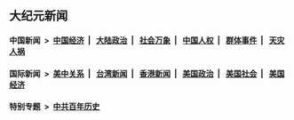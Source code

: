 ## 大纪元新闻

#### 中国新闻 &nbsp;>&nbsp; [中国经济](indexes/ncid283/README.md?02061645) &nbsp;| &nbsp; [大陆政治](indexes/ncid277/README.md?02061645) &nbsp;| &nbsp; [社会万象](indexes/ncid282/README.md?02061645) &nbsp;| &nbsp; [中国人权](indexes/ncid278/README.md?02061645) &nbsp;| &nbsp; [群体事件](indexes/ncid279/README.md?02061645) &nbsp;| &nbsp; [天灾人祸](indexes/ncid280/README.md?02061645)

#### 国际新闻 &nbsp;>&nbsp; [美中关系](indexes/nf1412576/README.md?02061645) &nbsp;| &nbsp; [台湾新闻](indexes/ncid1349361/README.md?02061645) &nbsp;| &nbsp; [香港新闻](indexes/ncid1349362/README.md?02061645) &nbsp;| &nbsp; [美国政治](indexes/ncid1078159/README.md?02061645) &nbsp;| &nbsp; [美国社会](indexes/ncid1078160/README.md?02061645) &nbsp;| &nbsp; [美国经济](indexes/ncid1078158/README.md?02061645)

#### 特别专题 &nbsp;>&nbsp; [中共百年历史](https://github.com/epoch-news/epoch-special/blob/master/README.md?02061645)  
